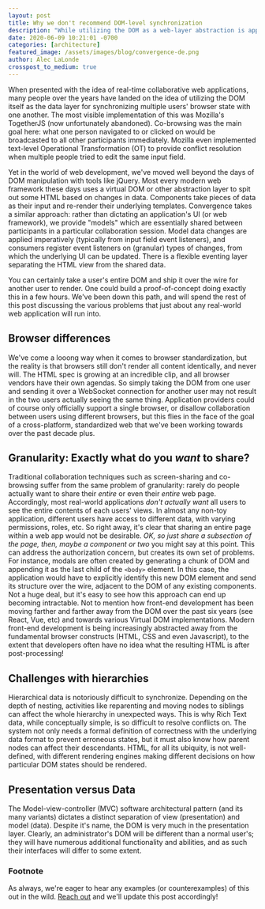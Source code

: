 ```yaml
---
layout: post
title: Why we don't recommend DOM-level synchronization 
description: "While utilizing the DOM as a web-layer abstraction is appealing, in real-world applications it usually isn't sufficient.  We go into some detail about why this is the case."
date: 2020-06-09 10:21:01 -0700
categories: [architecture]
featured_image: /assets/images/blog/convergence-de.png
author: Alec LaLonde
crosspost_to_medium: true
---
```

When presented with the idea of real-time collaborative web applications, many people over the years have landed on the idea of utilizing the DOM itself as the data layer for synchronizing multiple users' browser state with one another.  The most visible implementation of this was Mozilla's TogetherJS (now unfortunately abandoned).  Co-browsing was the main goal here: what one person navigated to or clicked on would be broadcasted to all other participants immediately.  Mozilla even implemented text-level Operational Transformation (OT) to provide conflict resolution when multiple people tried to edit the same input field.

Yet in the world of web development, we've moved well beyond the days of DOM manipulation with tools like jQuery.  Most every modern web framework these days uses a virtual DOM or other abstraction layer to spit out some HTML based on changes in data.  Components take pieces of data as their input and re-render their underlying templates.  Convergence takes a similar approach: rather than dictating an application's UI (or web framework), we provide "models" which are essentially shared between participants in a particular collaboration session.  Model data changes are applied imperatively (typically from input field event listeners), and consumers register event listeners on (granular) types of changes, from which the underlying UI can be updated.  There is a flexible eventing layer separating the HTML view from the shared data.

You can certainly take a user's entire DOM and ship it over the wire for another user to render.  One could build a proof-of-concept doing exactly this in a few hours.  We've been down this path, and will spend the rest of this post discussing the various problems that just about any real-world web application will run into.

## Browser differences

We've come a looong way when it comes to browser standardization, but the reality is that browsers still don't render all content identically, and never will.  The HTML spec is growing at an incredible clip, and all browser vendors have their own agendas.  So simply taking the DOM from one user and sending it over a WebSocket connection for another user may not result in the two users actually seeing the same thing.  Application providers could of course only officially support a single browser, or disallow collaboration between users using different browsers, but this flies in the face of the goal of a cross-platform, standardized web that we've been working towards over the past decade plus.    

## Granularity: Exactly what do you *want* to share?

Traditional collaboration techniques such as screen-sharing and co-browsing suffer from the same problem of granularity: rarely do people actually want to share their *entire* or even their *entire* web page.  Accordingly, most real-world applications *don't actually want* all users to see the entire contents of each users' views.  In almost any non-toy application, different users have access to different data, with varying permissions, roles, etc.  So right away, it's clear that sharing an entire page within a web app would not be desirable.  *OK, so just share a subsection of the page, then, maybe a component or two* you might say at this point.  This can address the authorization concern, but creates its own set of problems.  For instance, modals are often created by generating a chunk of DOM and appending it as the last child of the `<body>` element.  In this case, the application would have to explicitly identify this new DOM element and send its structure over the wire, adjacent to the DOM of any existing components.  Not a huge deal, but it's easy to see how this approach can end up becoming intractable.  Not to mention how front-end development has been moving farther and farther away from the DOM over the past six years (see React, Vue, etc) and towards various Virtual DOM implementations.  Modern front-end development is being increasingly abstracted away from the fundamental browser constructs (HTML, CSS and even Javascript), to the extent that developers often have no idea what the resulting HTML is after post-processing! 

## Challenges with hierarchies

Hierarchical data is notoriously difficult to synchronize.  Depending on the depth of nesting, activities like reparenting and moving nodes to siblings can affect the whole hierarchy in unexpected ways.  This is why Rich Text data, while conceptually simple, is so difficult to resolve conflicts on.  The system not only needs a formal definition of correctness with the underlying data format to prevent erroneous states, but it must also know how parent nodes can affect their descendants. HTML, for all its ubiquity, is not well-defined, with different rendering engines making different decisions on how particular DOM states should be rendered.

## Presentation versus Data

The Model-view-controller (MVC) software architectural pattern (and its many variants) dictates a distinct separation of view (presentation) and model (data).  Despite it's name, the DOM is very much in the presentation layer.  Clearly, an administrator's DOM will be different than a normal user's; they will have numerous additional functionality and abilities, and as such their interfaces will differ to some extent. 

### Footnote
As always, we're eager to hear any examples (or counterexamples) of this out in the wild.  [Reach out](mailto:contact@convergencelabs.com) and we'll update this post accordingly!
